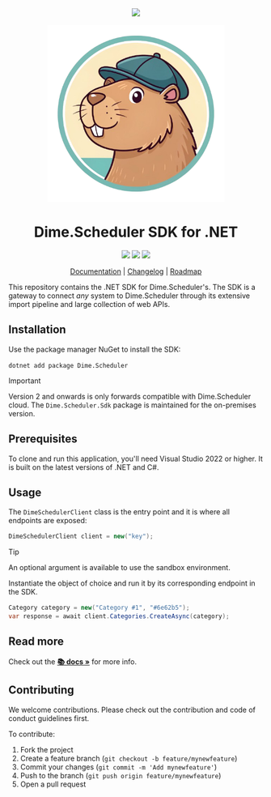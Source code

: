 <div align="center">
<img src="https://cdn.dimescheduler.com/dime-scheduler/v2/logo.svg" height="75px" />
</div>

<p align="center">
    <img src="assets/logo.png" width="350px">
</p>

<h1 align="center">Dime.Scheduler SDK for .NET </h1>

<p align="center">

  <img src="https://img.shields.io/nuget/v/Dime.Scheduler.Sdk?style=flat-square" />
  <img src="https://img.shields.io/badge/License-MIT-brightgreen.svg?style=flat-square"/> <img src="https://img.shields.io/badge/PRs-welcome-brightgreen.svg?style=flat-square" />
</a>
</p>

<p align="center">
  <a href="https://docs.dimescheduler.com">Documentation</a> |
  <a href="https://docs.dimescheduler.com/history">Changelog</a> |
  <a href="https://docs.dimescheduler.com/roadmap">Roadmap</a>
</p>

This repository contains the .NET SDK for Dime.Scheduler's. The SDK is a gateway to connect _any_ system to Dime.Scheduler through its extensive import pipeline and large collection of web APIs.

## Installation

Use the package manager NuGet to install the SDK:

`dotnet add package Dime.Scheduler`

> [!IMPORTANT]  
> Version 2 and onwards is only forwards compatible with Dime.Scheduler cloud.
> The `Dime.Scheduler.Sdk` package is maintained for the on-premises version.

## Prerequisites

To clone and run this application, you'll need Visual Studio 2022 or higher. It is built on the latest versions of .NET and C#.

## Usage

The `DimeSchedulerClient` class is the entry point and it is where all endpoints are exposed:

```csharp
DimeSchedulerClient client = new("key");
```

> [!TIP]  
> An optional argument is available to use the sandbox environment.

Instantiate the object of choice and run it by its corresponding endpoint in the SDK.

```csharp
Category category = new("Category #1", "#6e62b5");
var response = await client.Categories.CreateAsync(category);
```

## Read more

Check out the **[📚 docs »](https://docs.dimescheduler.com)** for more info.

## Contributing

We welcome contributions. Please check out the contribution and code of conduct guidelines first.

To contribute:

1. Fork the project
2. Create a feature branch (`git checkout -b feature/mynewfeature`)
3. Commit your changes (`git commit -m 'Add mynewfeature'`)
4. Push to the branch (`git push origin feature/mynewfeature`)
5. Open a pull request
